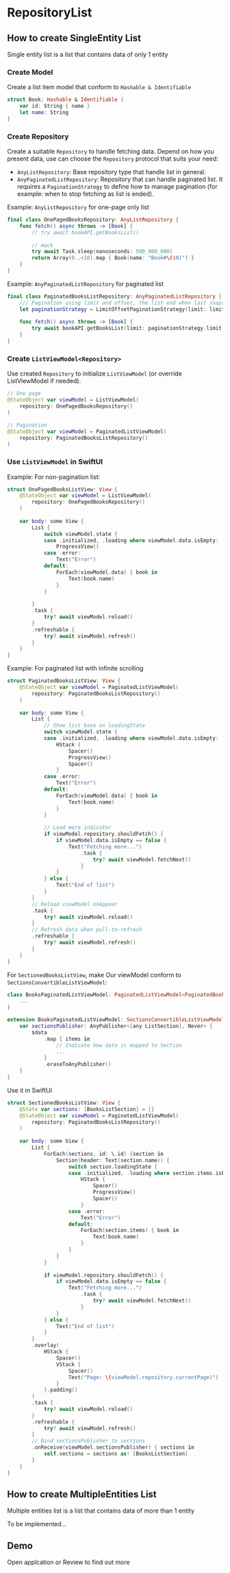 # RepositoryList

## How to create SingleEntity List

Single entity list is a list that contains data of only 1 entity

### Create Model

Create a list item model that conform to `Hashable & Identifiable`

```swift
struct Book: Hashable & Identifiable {
    var id: String { name }
    let name: String
}
```

### Create Repository

Create a suitable `Repository` to handle fetching data. Depend on how you present data, use can choose the `Repository` protocol that suits your need:
- `AnyListRepository`: Base repository type that handle list in general.
- `AnyPaginatedListRepository`: Repository that can handle paginated list. It requires a `PaginationStrategy` to define how to manage pagination (for example: when to stop fetching as list is ended).

Example: `AnyListRepository` for one-page only list

```swift
final class OnePagedBooksRepository: AnyListRepository {
    func fetch() async throws -> [Book] {
        // try await bookAPI.getBooksList()
        
        // mock
        try await Task.sleep(nanoseconds: 500_000_000)
        return Array(0..<10).map { Book(name: "Book#\($0)") }
    }
}
```

Example: `AnyPaginatedListRepository` for paginated list

```swift
final class PaginatedBooksListRepository: AnyPaginatedListRepository {
    /// Pagination using limit and offset, the list end when last snapshot.count < limit
    let paginationStrategy = LimitOffsetPaginationStrategy(limit: limit)
    
    func fetch() async throws -> [Book] {
        try await bookAPI.getBooksList(limit: paginationStrategy.limit, offset: paginationStrategy.offset)
    }
}
```

### Create `ListViewModel<Repository>`

Use created `Repository` to initialize `ListViewModel` (or override ListViewModel if needed).

```swift
// One page
@StateObject var viewModel = ListViewModel(
    repository: OnePagedBooksRepository()
)

// Pagination
@StateObject var viewModel = PaginatedListViewModel(
    repository: PaginatedBooksListRepository()
)
```

### Use `ListViewModel` in SwiftUI

Example: For non-pagination list:

```swift
struct OnePagedBooksListView: View {
    @StateObject var viewModel = ListViewModel(
        repository: OnePagedBooksRepository()
    )
    
    var body: some View {
        List {
            switch viewModel.state {
            case .initialized, .loading where viewModel.data.isEmpty:
                ProgressView()
            case .error:
                Text("Error")
            default:
                ForEach(viewModel.data) { book in
                    Text(book.name)
                }
            }
            
        }
        .task {
            try? await viewModel.reload()
        }
        .refreshable {
            try? await viewModel.refresh()
        }
    }
}
```

Example: For paginated list with infinite scrolling

```swift
struct PaginatedBooksListView: View {
    @StateObject var viewModel = PaginatedListViewModel(
        repository: PaginatedBooksListRepository()
    )
    
    var body: some View {
        List {
            // Show list base on loadingState
            switch viewModel.state {
            case .initialized, .loading where viewModel.data.isEmpty:
                HStack {
                    Spacer()
                    ProgressView()
                    Spacer()
                }
            case .error:
                Text("Error")
            default:
                ForEach(viewModel.data) { book in
                    Text(book.name)
                }
            }
            
            // Load more indicator
            if viewModel.repository.shouldFetch() {
                if viewModel.data.isEmpty == false {
                    Text("Fetching more...")
                        .task {
                            try? await viewModel.fetchNext()
                        }
                }
            } else {
                Text("End of list")
            }
        }
        // Reload viewModel onAppear
        .task {
            try? await viewModel.reload()
        }
        // Refresh data when pull-to-refresh
        .refreshable {
            try? await viewModel.refresh()
        }
    }
}
```

For `SectionedBooksListView`, make Our viewModel conform to `SectionsConvertibleListViewModel`:

```swift
class BooksPaginatedListViewModel: PaginatedListViewModel<PaginatedBooksListRepository> {
    ...
}

extension BooksPaginatedListViewModel: SectionsConvertibleListViewModel {
    var sectionsPublisher: AnyPublisher<[any ListSection], Never> {
        $data
            .map { items in
                // Indicate how data is mapped to Section
                ...
            }
            .eraseToAnyPublisher()
    }
}
```

Use it in SwiftUI

```swift
struct SectionedBooksListView: View {
    @State var sections: [BooksListSection] = []
    @StateObject var viewModel = PaginatedListViewModel(
        repository: PaginatedBooksListRepository()
    )
    
    var body: some View {
        List {
            ForEach(sections, id: \.id) {section in
                Section(header: Text(section.name)) {
                    switch section.loadingState {
                    case .initialized, .loading where section.items.isEmpty:
                        HStack {
                            Spacer()
                            ProgressView()
                            Spacer()
                        }
                    case .error:
                        Text("Error")
                    default:
                        ForEach(section.items) { book in
                            Text(book.name)
                        }
                    }
                }
            }
            
            if viewModel.repository.shouldFetch() {
                if viewModel.data.isEmpty == false {
                    Text("Fetching more...")
                        .task {
                            try? await viewModel.fetchNext()
                        }
                }
            } else {
                Text("End of list")
            }
        }
        .overlay(
            HStack {
                Spacer()
                VStack {
                    Spacer()
                    Text("Page: \(viewModel.repository.currentPage)")
                }
            }.padding()
        )
        .task {
            try? await viewModel.reload()
        }
        .refreshable {
            try? await viewModel.refresh()
        }
        // Bind sectionsPublisher to sections
        .onReceive(viewModel.sectionsPublisher) { sections in
            self.sections = sections as! [BooksListSection]
        }
    }
}
```

## How to create MultipleEntities List

Multiple entities list is a list that contains data of more than 1 entity

To be implemented...

## Demo

Open applcation or Review to find out more
